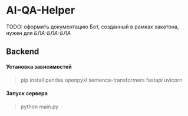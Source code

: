 # AI-QA-Helper
TODO: оформить документацию
Бот, созданный в рамках хакатона, нужен для *БЛА-БЛА-БЛА*


## Backend

#### Установка зависимостей
> pip install pandas openpyxl sentence-transformers fastapi uvicorn

#### Запуск сервера
> python main.py